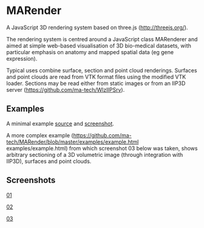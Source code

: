 # MARender

A JavaScript 3D rendering system based on three.js (http://threejs.org/).

The rendering system is centred around a JavaScript class MARenderer and
aimed at simple web-based visualisation of 3D bio-medical datasets,
with particular emphasis on anatomy and mapped spatial data
(eg gene expression).

Typical uses combine surface, section and point cloud renderings. Surfaces
and point clouds are read from VTK format files using the modified VTK loader.
Sections may be read either from static images or from an IIP3D server
(https://github.com/ma-tech/WlzIIPSrv).

## Examples

A minimal example
<a
href="https://github.com/ma-tech/MARender/blob/master/example/Minimal.html">
source</a>
and
<a
href="https://github.com/ma-tech/MARender/blob/master/example/minimal-screenshot.png">
screenshot</a>.

A more complex example 
(<https://github.com/ma-tech/MARender/blob/master/examples/example.html>
examples/example.html</a>) from which screenshot 03 below was taken,
shows arbitrary sectioning of a 3D volumetric image
(through integration with IIP3D),
surfaces and point clouds.

## Screenshots

<a
href="https://github.com/ma-tech/MARender/blob/master/example/screenshot-01.png">
01</a>

<a
href="https://github.com/ma-tech/MARender/blob/master/example/screenshot-02.png">
02</a>

<a
href="https://github.com/ma-tech/MARender/blob/master/example/screenshot-03.png">
03</a>

